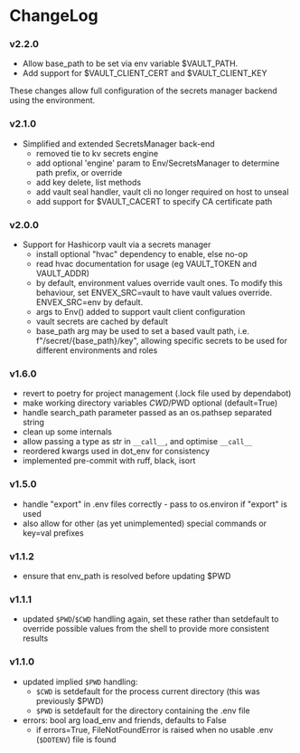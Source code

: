 # ChangeLog

### v2.2.0

- Allow base_path to be set via env variable $VAULT_PATH.
- Add support for $VAULT_CLIENT_CERT and $VAULT_CLIENT_KEY

These changes allow full configuration of the secrets manager backend using the environment.

### v2.1.0

- Simplified and extended SecretsManager back-end
  - removed tie to kv secrets engine
  - add optional 'engine' param to Env/SecretsManager to determine path prefix, or override
  - add key delete, list methods
  - add vault seal handler, vault cli no longer required on host to unseal
  - add support for $VAULT_CACERT to specify CA certificate path

### v2.0.0

- Support for Hashicorp vault via a secrets manager
    - install optional "hvac" dependency to enable, else no-op
    - read hvac documentation for usage (eg VAULT_TOKEN and VAULT_ADDR)
    - by default, environment values override vault ones. To modify this
      behaviour, set ENVEX_SRC=vault to have vault values override.
      ENVEX_SRC=env by default.
    - args to Env() added to support vault client configuration
    - vault secrets are cached by default
    - base_path arg may be used to set a based vault path, i.e. f"/secret/{base_path}/key",
      allowing specific secrets to be used for different environments and roles

### v1.6.0

- revert to poetry for project management (.lock file used by dependabot)
- make working directory variables $CWD/$PWD optional (default=True)
- handle search_path parameter passed as an os.pathsep separated string
- clean up some internals
- allow passing a type as str in `__call__`, and optimise `__call__`
- reordered kwargs used in dot_env for consistency
- implemented pre-commit with ruff, black, isort

### v1.5.0

- handle "export" in .env files correctly - pass to os.environ if "export" is used
- also allow for other (as yet unimplemented) special commands or key=val prefixes

### v1.1.2

- ensure that env_path is resolved before updating $PWD

### v1.1.1

- updated `$PWD`/`$CWD` handling again, set these rather than setdefault to override possible
  values from the shell to provide more consistent results

### v1.1.0

- updated implied `$PWD` handling:
    - `$CWD` is setdefault for the process current directory (this was previously $PWD)
    - `$PWD` is setdefault for the directory containing the .env file
- errors: bool arg load_env and friends, defaults to False
    - if errors=True, FileNotFoundError is raised when no usable .env (`$DOTENV`) file is found
